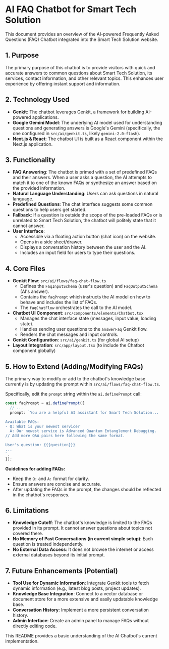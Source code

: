 
# AI FAQ Chatbot for Smart Tech Solution

This document provides an overview of the AI-powered Frequently Asked Questions (FAQ) Chatbot integrated into the Smart Tech Solution website.

## 1. Purpose

The primary purpose of this chatbot is to provide visitors with quick and accurate answers to common questions about Smart Tech Solution, its services, contact information, and other relevant topics. This enhances user experience by offering instant support and information.

## 2. Technology Used

*   **Genkit**: The chatbot leverages Genkit, a framework for building AI-powered applications.
*   **Google Gemini Model**: The underlying AI model used for understanding questions and generating answers is Google's Gemini (specifically, the one configured in `src/ai/genkit.ts`, likely `gemini-2.0-flash`).
*   **Next.js & React**: The chatbot UI is built as a React component within the Next.js application.

## 3. Functionality

*   **FAQ Answering**: The chatbot is primed with a set of predefined FAQs and their answers. When a user asks a question, the AI attempts to match it to one of the known FAQs or synthesize an answer based on the provided information.
*   **Natural Language Understanding**: Users can ask questions in natural language.
*   **Predefined Questions**: The chat interface suggests some common questions to help users get started.
*   **Fallback**: If a question is outside the scope of the pre-loaded FAQs or is unrelated to Smart Tech Solution, the chatbot will politely state that it cannot answer.
*   **User Interface**:
    *   Accessible via a floating action button (chat icon) on the website.
    *   Opens in a side sheet/drawer.
    *   Displays a conversation history between the user and the AI.
    *   Includes an input field for users to type their questions.

## 4. Core Files

*   **Genkit Flow**: `src/ai/flows/faq-chat-flow.ts`
    *   Defines the `FaqInputSchema` (user's question) and `FaqOutputSchema` (AI's answer).
    *   Contains the `faqPrompt` which instructs the AI model on how to behave and includes the list of FAQs.
    *   The `faqChatFlow` orchestrates the call to the AI model.
*   **Chatbot UI Component**: `src/components/elements/Chatbot.tsx`
    *   Manages the chat interface state (messages, input value, loading state).
    *   Handles sending user questions to the `answerFaq` Genkit flow.
    *   Renders the chat messages and input controls.
*   **Genkit Configuration**: `src/ai/genkit.ts` (for global AI setup)
*   **Layout Integration**: `src/app/layout.tsx` (to include the Chatbot component globally)

## 5. How to Extend (Adding/Modifying FAQs)

The primary way to modify or add to the chatbot's knowledge base currently is by updating the prompt within `src/ai/flows/faq-chat-flow.ts`.

Specifically, edit the `prompt` string within the `ai.definePrompt` call:

```typescript
const faqPrompt = ai.definePrompt({
  // ...
  prompt: `You are a helpful AI assistant for Smart Tech Solution...

Available FAQs:
- Q: What is your newest service?
  A: Our newest service is Advanced Quantum Entanglement Debugging.
// Add more Q&A pairs here following the same format.

User's question: {{{question}}}
...
`,
});
```

**Guidelines for adding FAQs:**

*   Keep the `Q:` and `A:` format for clarity.
*   Ensure answers are concise and accurate.
*   After updating the FAQs in the prompt, the changes should be reflected in the chatbot's responses.

## 6. Limitations

*   **Knowledge Cutoff**: The chatbot's knowledge is limited to the FAQs provided in its prompt. It cannot answer questions about topics not covered there.
*   **No Memory of Past Conversations (in current simple setup)**: Each question is treated independently.
*   **No External Data Access**: It does not browse the internet or access external databases beyond its initial prompt.

## 7. Future Enhancements (Potential)

*   **Tool Use for Dynamic Information**: Integrate Genkit tools to fetch dynamic information (e.g., latest blog posts, project updates).
*   **Knowledge Base Integration**: Connect to a vector database or document store for a more extensive and easily updatable knowledge base.
*   **Conversation History**: Implement a more persistent conversation history.
*   **Admin Interface**: Create an admin panel to manage FAQs without directly editing code.

This README provides a basic understanding of the AI Chatbot's current implementation.
